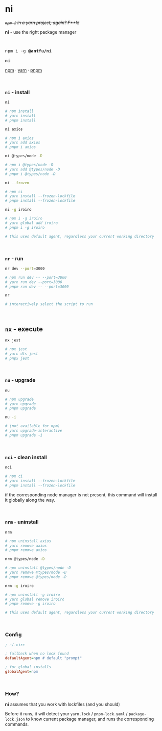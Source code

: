 # ni

~~*`npm i` in a yarn project, again? F\*\*k!*~~

**ni** - use the right package manager

<br>

<pre>
npm i -g <b>@antfu/ni</b>

<b>ni</b>
</pre>

<a href='https://docs.npmjs.com/cli/v6/commands/npm'>npm</a> · <a href='https://yarnpkg.com'>yarn</a> · <a href='https://pnpm.js.org/en/'>pnpm</a>


<br>


### `ni` - install

```bash
ni

# npm install
# yarn install
# pnpm install
```

```bash
ni axios

# npm i axios
# yarn add axios
# pnpm i axios
```

```bash
ni @types/node -D

# npm i @types/node -D
# yarn add @types/node -D
# pnpm i @types/node -D
```

```bash
ni --frozen

# npm ci
# yarn install --frozen-lockfile
# pnpm install --frozen-lockfile
```

```bash
ni -g iroiro

# npm i -g iroiro
# yarn global add iroiro
# pnpm i -g iroiro

# this uses default agent, regardless your current working directory
```

<br>

### `nr` - run

```bash
nr dev --port=3000

# npm run dev -- --port=3000
# yarn run dev --port=3000
# pnpm run dev -- --port=3000
```

```bash
nr

# interactively select the script to run
```

<br>

## `nx` - execute

```bash
nx jest

# npx jest
# yarn dls jest
# pnpx jest
```

<br>

### `nu` - upgrade

```bash
nu

# npm upgrade
# yarn upgrade
# pnpm upgrade
```

```bash
nu -i

# (not available for npm)
# yarn upgrade-interactive
# pnpm upgrade -i
```

<br>

### `nci` - clean install

```bash
nci

# npm ci
# yarn install --frozen-lockfile
# pnpm install --frozen-lockfile
```

if the corresponding node manager is not present, this command will install it globally along the way.

<br>

### `nrm` - uninstall

```bash
nrm

# npm uninstall axios
# yarn remove axios
# pnpm remove axios
```

```bash
nrm @types/node -D

# npm uninstall @types/node -D
# yarn remove @types/node -D
# pnpm remove @types/node -D
```

```bash
nrm -g iroiro

# npm uninstall -g iroiro
# yarn global remove iroiro
# pnpm remove -g iroiro

# this uses default agent, regardless your current working directory
```

<br>

### Config

```ini
; ~/.nirc

; fallback when no lock found
defaultAgent=npm # default "prompt"

; for global installs
globalAgent=npm
```

<br>

### How?

**ni** assumes that you work with lockfiles (and you should)

Before it runs, it will detect your `yarn.lock` / `pnpm-lock.yaml` / `package-lock.json` to know current package manager, and runs the corresponding commands.
